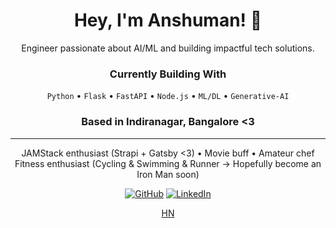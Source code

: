<div align="center">
  
# Hey, I'm Anshuman! 👋

Engineer passionate about AI/ML and building impactful tech solutions.


### Currently Building With
`Python` • `Flask` • `FastAPI` • `Node.js` • `ML/DL` • `Generative-AI`

### Based in Indiranagar, Bangalore <3




---

JAMStack enthusiast (Strapi + Gatsby <3) • Movie buff • Amateur chef  
Fitness enthusiast (Cycling & Swimming & Runner -> Hopefully become an Iron Man soon)

[![GitHub](https://img.shields.io/badge/-GitHub-181717?style=flat&logo=github)](https://github.com/anshumankmr)
[![LinkedIn](https://img.shields.io/badge/-LinkedIn-0077B5?style=flat&logo=linkedin)](https://linkedin.com/in/anshumankumarcs)

[HN](https://meet.hn/city/in-Bengaluru)

</div>
